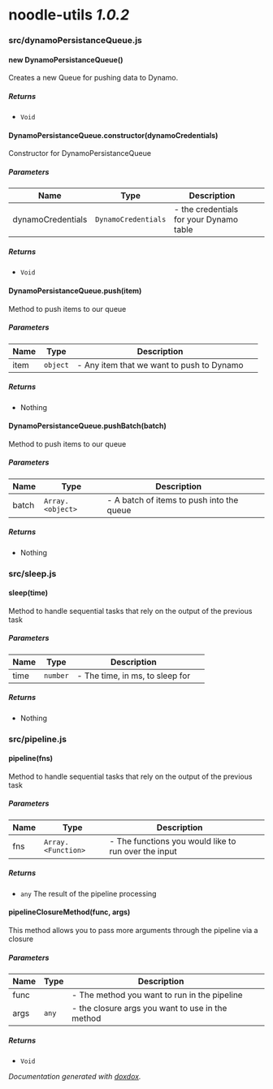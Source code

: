 # noodle-utils *1.0.2*



### src/dynamoPersistanceQueue.js


#### new DynamoPersistanceQueue() 

Creates a new Queue for pushing data to Dynamo.






##### Returns


- `Void`



#### DynamoPersistanceQueue.constructor(dynamoCredentials) 

Constructor for DynamoPersistanceQueue




##### Parameters

| Name | Type | Description |  |
| ---- | ---- | ----------- | -------- |
| dynamoCredentials | `DynamoCredentials`  | - the credentials for your Dynamo table | &nbsp; |




##### Returns


- `Void`



#### DynamoPersistanceQueue.push(item) 

Method to push items to our queue




##### Parameters

| Name | Type | Description |  |
| ---- | ---- | ----------- | -------- |
| item | `object`  | - Any item that we want to push to Dynamo | &nbsp; |




##### Returns


-  Nothing



#### DynamoPersistanceQueue.pushBatch(batch) 

Method to push items to our queue




##### Parameters

| Name | Type | Description |  |
| ---- | ---- | ----------- | -------- |
| batch | `Array.<object>`  | - A batch of items to push into the queue | &nbsp; |




##### Returns


-  Nothing




### src/sleep.js


#### sleep(time) 

Method to handle sequential tasks that rely on the output of the previous task




##### Parameters

| Name | Type | Description |  |
| ---- | ---- | ----------- | -------- |
| time | `number`  | - The time, in ms, to sleep for | &nbsp; |




##### Returns


-  Nothing




### src/pipeline.js


#### pipeline(fns) 

Method to handle sequential tasks that rely on the output of the previous task




##### Parameters

| Name | Type | Description |  |
| ---- | ---- | ----------- | -------- |
| fns | `Array.<Function>`  | - The functions you would like to run over the input | &nbsp; |




##### Returns


- `any`  The result of the pipeline processing



#### pipelineClosureMethod(func, args) 

This method allows you to pass more arguments through the pipeline via a closure




##### Parameters

| Name | Type | Description |  |
| ---- | ---- | ----------- | -------- |
| func |  | - The method you want to run in the pipeline | &nbsp; |
| args | `any`  | - the closure args you want to use in the method | &nbsp; |




##### Returns


- `Void`




*Documentation generated with [doxdox](https://github.com/neogeek/doxdox).*
